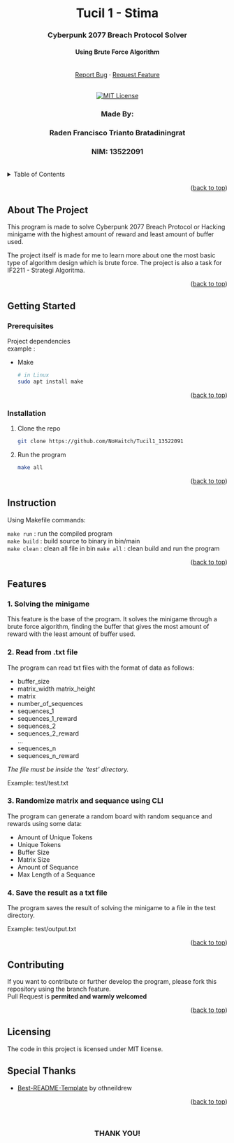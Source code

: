 <!-- Back to Top Link-->
<a name="readme-top"></a>


<br />
<div align="center">
  <h1 align="center">Tucil 1 - Stima</h1>

  <p align="center">
    <h3> Cyberpunk 2077 Breach Protocol Solver</h3>
    <h4> Using Brute Force Algorithm</h4>
    <br/>
    <a href="#">Report Bug</a>
    ·
    <a href="#">Request Feature</a>
<br>
<br>

[![MIT License][license-shield]][license-url]

  </p>
</div>

<!-- CONTRIBUTOR -->
<div align="center" id="contributor">
  <strong>
    <h3>Made By:</h3>
    <h3>Raden Francisco Trianto Bratadiningrat</h3>
    <h3>NIM: 13522091</h3>
  </strong>
  <br>
</div>



<!-- TABLE OF CONTENTS -->
<details>
  <summary>Table of Contents</summary>
  <ol>
    <li>
      <a href="#about-the-project">About The Project</a>
    </li>
    <li>
      <a href="#getting-started">Getting Started</a>
      <ul>
        <li><a href="#prerequisites">Prerequisites</a></li>
        <li><a href="#installation">Installation</a></li>
        <li><a href="#instruction">Instruction</a></li>
        <li>
        <details>
          <summary><a href="#features">Features</a></summary>
          <ol>
            <li><a href="#1-solving-the-minigame">Solving</a></li>
            <li><a href="#2-read-from-txt-file">Read from File</a></li>
            <li><a href="#3-randomize-matrix-and-sequance-using-cli">Randomize matrix and sequance</a></li>
            <li><a href="#4-save-the-result-as-a-txt-file">Save to file</a></li>
          <ol>
        </details>
        </li>
      </ul>
    </li>
    <li><a href="#contributing">Contributing</a></li>
    <li><a href="#license">License</a></li>
    <li><a href="#special-thanks">Special Thanks</a></li>
  </ol>
</details>
<p align="right">(<a href="#readme-top">back to top</a>)</p>

<!-- ABOUT THE PROJECT -->
## About The Project

This program is made to solve Cyberpunk 2077 Breach Protocol or Hacking minigame with the highest amount of reward and least amount of buffer used. 

The project itself is made for me to learn more about one the most basic type of algorithm design which is brute force. The project is also a task for IF2211 - Strategi Algoritma.

<!-- OPTIONAL LINK OR REFERENCE -->
<!-- <p align="center">
You can explore more on this link ... 
<br>
<a href="https://example.com"> <Strong>THIS LINK</Strong>
</a>
</p> -->

<p align="right">(<a href="#readme-top">back to top</a>)</p>


<!-- GETTING STARTED -->
## Getting Started

### Prerequisites

Project dependencies  
example :  

* Make 
  ```sh
  # in Linux
  sudo apt install make
  ```

<p align="right">(<a href="#readme-top">back to top</a>)</p>

### Installation

1. Clone the repo
   ```sh
   git clone https://github.com/NoHaitch/Tucil1_13522091
   ```
2. Run the program
   ```sh
   make all
   ```


<p align="right">(<a href="#readme-top">back to top</a>)</p>

<!-- INSTURCTION -->
## Instruction

Using Makefile commands:

`make run` : run the compiled program  
`make build` : build source to binary in bin/main  
`make clean` : clean all file in bin
`make all` : clean build and run the program  


<p align="right">(<a href="#readme-top">back to top</a>)</p>

<!-- FEATURES -->
## Features

### 1. Solving the minigame

This feature is the base of the program. It solves the minigame through a brute force algorithm, finding the buffer that gives the most amount of reward with the least amount of buffer used.

### 2. Read from .txt file

The program can read txt files with the format of data as follows:
- buffer_size
- matrix_width matrix_height
- matrix
- number_of_sequences
- sequences_1
- sequences_1_reward
- sequences_2
- sequences_2_reward  
...
- sequences_n
- sequences_n_reward

*The file must be inside the 'test' directory.*

Example: test/test.txt

### 3. Randomize matrix and sequance using CLI

The program can generate a random board with random sequance and rewards using some data:
- Amount of Unique Tokens
- Unique Tokens
- Buffer Size
- Matrix Size
- Amount of Sequance
- Max Length of a Sequance

### 4. Save the result as a txt file

The program saves the result of solving the minigame to a file in the test directory.

Example: test/output.txt




<p align="right">(<a href="#readme-top">back to top</a>)</p>


<!-- CONTRIBUTING -->
## Contributing

If you want to contribute or further develop the program, please fork this repository using the branch feature.  
Pull Request is **permited and warmly welcomed**

<p align="right">(<a href="#readme-top">back to top</a>)</p>



<!-- LICENSE -->
## Licensing

The code in this project is licensed under MIT license.  


<!-- SPECIAL THANKS AND/OR CREDITS -->
## Special Thanks
- [Best-README-Template](https://github.com/othneildrew/Best-README-Template) by othneildrew

<p align="right">(<a href="#readme-top">back to top</a>)</p>

<br>
<h3 align="center"> THANK YOU! </h3>

<!-- MARKDOWN LINKS & IMAGES -->
<!-- https://www.markdownguide.org/basic-syntax/#reference-style-links -->
[issues-url]: https://github.com/NoHaitch/Tucil1_13522091/issues
[license-shield]: https://img.shields.io/github/license/othneildrew/Best-README-Template.svg?style=for-the-badge
[license-url]: https://github.com/NoHaitch/Tucil1_13522091/blob/main/LICENSE